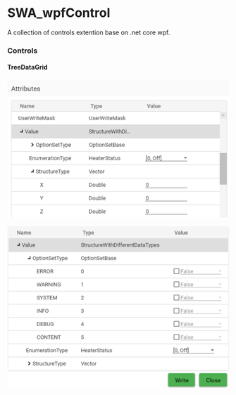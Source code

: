 # SWA_wpfControl
 A collection of controls extention base on .net core wpf.

### Controls

#### TreeDataGrid

![TreeDataGrid1](/assets/treeDataGrid1.png)

![TreeDataGrid2](/assets/treeDataGrid2.png)